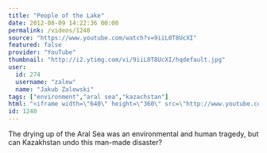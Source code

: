 ```yaml
---
title: "People of the Lake"
date: 2012-08-09 14:22:36 00:00
permalink: /videos/1240
source: "https://www.youtube.com/watch?v=9iiL0T8UcXI"
featured: false
provider: "YouTube"
thumbnail: "http://i2.ytimg.com/vi/9iiL0T8UcXI/hqdefault.jpg"
user:
  id: 274
  username: "zalew"
  name: "Jakub Zalewski"
tags: ["environment","aral sea","kazachstan"]
html: "<iframe width=\"640\" height=\"360\" src=\"http://www.youtube.com/embed/9iiL0T8UcXI?wmode=transparent&fs=1&feature=oembed\" frameborder=\"0\" allowfullscreen></iframe>"
id: 1240
---
```


The drying up of the Aral Sea was an environmental and human tragedy, but can Kazakhstan undo this man-made disaster?